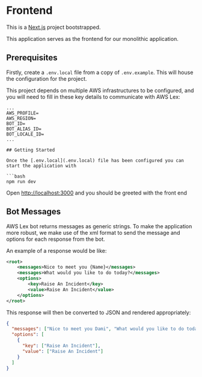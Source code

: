 # Frontend

This is a [Next.js](https://nextjs.org/) project bootstrapped.

This application serves as the frontend for our monolithic application.

## Prerequisites

Firstly, create a `.env.local` file from a copy of `.env.example`. This will house the configuration for the project.

This project depends on multiple AWS infrastructures to be configured, and you will need to fill in these key details to communicate with AWS Lex:

````env
...
AWS_PROFILE=
AWS_REGION=
BOT_ID=
BOT_ALIAS_ID=
BOT_LOCALE_ID=
...

## Getting Started

Once the [.env.local](.env.local) file has been configured you can start the application with

```bash
npm run dev
````

Open [http://localhost:3000](http://localhost:3000) and you should be greeted with the front end

## Bot Messages

AWS Lex bot returns messages as generic strings. To make the application more robust, we make use of the xml format to send the message and options for each response from the bot.

An example of a response would be like:

```xml
<root>
	<messages>Nice to meet you {Name}</messages>
	<messages>What would you like to do today?</messages>
	<options>
		<key>Raise An Incident</key>
		<value>Raise An Incident</value>
	</options>
</root>
```

This response will then be converted to JSON and rendered appropriately:

```json
{
  "messages": ["Nice to meet you Dami", "What would you like to do today?"],
  "options": [
    {
      "key": ["Raise An Incident"],
      "value": ["Raise An Incident"]
    }
  ]
}
```

